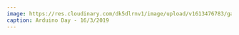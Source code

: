 ```yaml
---
image: https://res.cloudinary.com/dk5dlrnv1/image/upload/v1613476783/gallery/serres_1_gwbl5t.jpg
caption: Arduino Day - 16/3/2019
---
```

